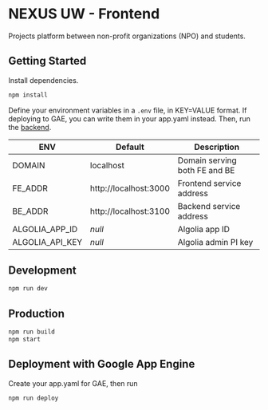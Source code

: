 # NEXUS UW - Frontend

Projects platform between non-profit organizations (NPO) and students.

## Getting Started

Install dependencies.

```sh
npm install
```

Define your environment variables in a `.env` file, in KEY=VALUE format. If deploying to GAE, you can write them in your app.yaml instead. Then, run the [backend](https://github.com/vwidjaya/nexus-be).

| ENV             | Default               | Description                   |
| --------------- | --------------------- | ----------------------------- |
| DOMAIN          | localhost             | Domain serving both FE and BE |
| FE_ADDR         | http://localhost:3000 | Frontend service address      |
| BE_ADDR         | http://localhost:3100 | Backend service address       |
| ALGOLIA_APP_ID  | _null_                | Algolia app ID                |
| ALGOLIA_API_KEY | _null_                | Algolia admin PI key          |

## Development

```sh
npm run dev
```

## Production

```sh
npm run build
npm start
```

## Deployment with Google App Engine

Create your app.yaml for GAE, then run

```sh
npm run deploy
```
